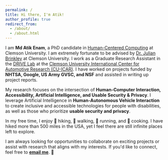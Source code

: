 ```yaml
---
permalink: /
title: Hi there, I'm Atik!
author_profile: true
redirect_from: 
  - /about/
  - /about.html
---
```


I am **Md Atik Enam**, a PhD candidate in [Human-Centered Computing](https://computing.clemson.edu/hcc/) at Clemson University. I am extremely fortunate to be advised by [Dr. Julian Brinkley](https://scholar.google.com/citations?user=g4BAX40AAAAJ&hl=en) at Clemson University. I work as a Graduate Research Assistant in the [DRIVE Lab](https://www.drivelab.ai/) at the [Clemson University International Center for Automotive Research (CU-ICAR)](https://cuicar.com/). I have worked on projects funded by **NHTSA, Google, US Army GVSC, and NSF** and assisted in writing up project reports.  

My research focuses on the intersection of **Human-Computer Interaction, Accessibility, Artificial Intelligence, and Usable Security & Privacy**. I leverage Artificial Intelligence in **Human-Autonomous Vehicle Interaction** to create inclusive and accessible technologies for people with disabilities, as well as those who prioritize **usable security and privacy**.  

In my free time, I enjoy 🥾 hiking, 🚶 walking, 🏃 running, and 🍳 cooking. I have hiked more than 500 miles in the USA, yet I feel there are still infinite places left to explore.  

I am always looking for opportunities to collaborate on exciting projects or assist with research that aligns with my interests. If you'd like to connect, feel free to **[email me](mailto:menam@g.clemson.edu)**. 🙂

